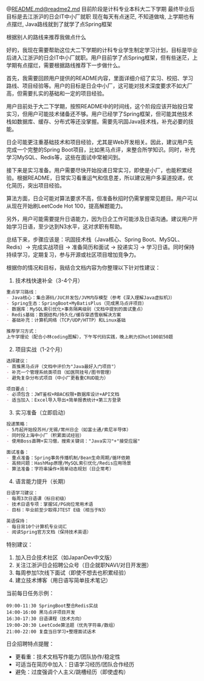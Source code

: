 @README.md@readme2.md 
目前阶段是计科专业本科大二下学期
最终毕业后目标是去江浙沪的日企IT中小厂就职
现在每天有点迷茫, 不知道做啥, 上学期也有点摆烂, Java路线就到了就学了点Spring框架

根据别人的路线来推荐我做点什么

<think>
好的，我现在需要帮助这位大二下学期的计科专业学生制定学习计划，目标是毕业后进入江浙沪的日企IT中小厂就职。用户目前学了点Spring框架，但有些迷茫，上学期有点摆烂，需要根据路线推荐下一步做什么。

首先，我需要回顾用户提供的README内容，里面详细介绍了实习、校招、学习路线、项目经验等。用户的目标是日企中小厂，这可能对技术深度要求不如大厂高，但需要扎实的基础和一定的项目经验。

用户目前处于大二下学期，按照README中的时间线，这个阶段应该开始投日常实习，但用户可能技术储备还不够。用户已经学了Spring框架，但可能其他技术栈如数据库、缓存、分布式等还没掌握。需要先巩固Java技术栈，补充必要的技能。

日企可能更注重基础技术和项目经验，尤其是Web开发相关。因此，建议用户先完成一个完整的Spring Boot项目，比如黑马点评，来整合所学知识。同时，补充学习MySQL、Redis等，这些在面试中常被问到。

接下来是实习准备。用户需要尽快开始投递日常实习，即使是小厂，也能积累经验。根据README，日常实习看重运气和信息差，所以建议用户多渠道投递，优化简历，突出项目经验。

算法方面，日企可能对算法要求不高，但准备秋招时仍需掌握常见题目。用户可以从现在开始刷LeetCode Hot 100，提高解题能力。

另外，用户可能需要提升日语能力，因为日企工作可能涉及日语沟通。建议用户开始学习日语，至少达到N3水平，这对求职有帮助。

总结下来，步骤应该是：巩固技术栈（Java核心、Spring Boot、MySQL、Redis）→ 完成实战项目 → 准备简历和面试 → 投递实习 → 学习日语。同时保持持续学习，定期复习，参与开源或社区项目增加竞争力。
</think>

根据你的情况和目标，我结合文档内容为你整理以下针对性建议：

1. 技术栈快速补全（3-4个月）
```markdown
重点学习路线：
- Java核心：集合源码/JUC并发包/JVM内存模型（参考《深入理解Java虚拟机》）
- Spring生态：SpringBoot+MyBatisPlus（完成黑马点评项目）
- 数据库：MySQL索引优化+事务隔离级别（文档中提到的面试重点）
- Redis基础：数据结构/持久化/缓存穿透雪崩解决方案
- 基础补充：计算机网络（TCP/UDP/HTTP）和Linux基础

推荐学习方式：
上午学理论（配合小林coding图解），下午写代码实践，晚上刷力扣hot100前50题
```

2. 项目实战（1-2个月）
```markdown
选择建议：
- 首推黑马点评（文档中评价为"Java最好入门项目"）
- 补充一个管理系统类项目（如医院挂号/图书管理）
- 避免复杂分布式项目（中小厂更看重CRUD能力）

项目要点：
- 必须包含：JWT鉴权+RBAC权限+数据库设计+API文档
- 适当加入：Excel导入导出+简单报表统计+第三方登录
```

3. 实习准备（立即启动）
```markdown
投递策略：
- 5月起开始投苏州/无锡/常州日企（如富士通/索尼半导体）
- 同时投上海中小厂（积累面试经验）
- 使用Boss直聘+实习僧，搜索关键词："Java实习"+"接受应届"

面试准备：
- 重点准备：Spring事务传播机制/Bean生命周期/循环依赖
- 高频问题：HashMap原理/MySQL索引优化/Redis应用场景
- 算法准备：字符串操作+简单动态规划（日企常考）
```

4. 语言能力提升（长期）
```markdown
日语学习建议：
- 每周3次日语课（标日初级）
- 技术日语专项：掌握SE/PG岗位常用术语
- 目标：毕业前至少取得JTEST E级（相当于N3）

英语保持：
- 每日背10个计算机专业词汇
- 阅读Spring官方文档（保持技术英语）
```

特别建议：
1. 加入日企技术社区（如JapanDev中文版）
2. 关注江浙沪日企招聘公众号（日企就职NAVI/对日开发圈）
3. 每周参加1次线下面试（即使不想去也积累经验）
4. 建立技术博客（用日语写简单技术笔记）

当前每日任务示例：
```
09:00-11:30 SpringBoot整合Redis实战
14:00-16:00 黑马点评项目开发
16:30-17:30 日语课程（技术方向）
19:00-20:30 LeetCode算法题（优先字符串/数组）
21:00-22:00 复盘当日学习+整理面试话术
```

日企招聘特点提醒：
- 更看重：技术文档写作能力/团队协作/稳定性
- 可适当在简历中加入：日语学习经历/团队合作经历
- 避免：过度强调个人主义/跳槽经历（即使虚构）
